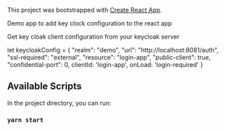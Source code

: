 This project was bootstrapped with [Create React App](https://github.com/facebook/create-react-app).


Demo app to add key clock configuration to the react app

Get key cloak client configuration from your keycloak server



let keycloakConfig = {
    "realm": "demo",
    "url": "http://localhost:8081/auth",
    "ssl-required": "external",
    "resource": "login-app",
    "public-client": true,
    "confidential-port": 0,
    clientId: 'login-app', 
    onLoad: 'login-required'
  }


## Available Scripts

In the project directory, you can run:

### `yarn start`

